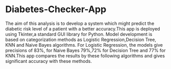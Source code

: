 # Diabetes-Checker-App

The aim of this analysis is to develop a system which might predict the diabetic risk level of a patient with a better accuracy.This app is deployed using Tkinter,a standard GUI library for Python. Model development is based on categorization methods as Logistic Regression,Decision Tree, KNN and Naive Bayes algorithms. For Logistic Regression, the models give precisions of 83%, for Naive Bayes 79%,72% for Decision Tree and 77% for KNN.This app compares the results by these following algorithms and gives significant accuracy with these methods.
